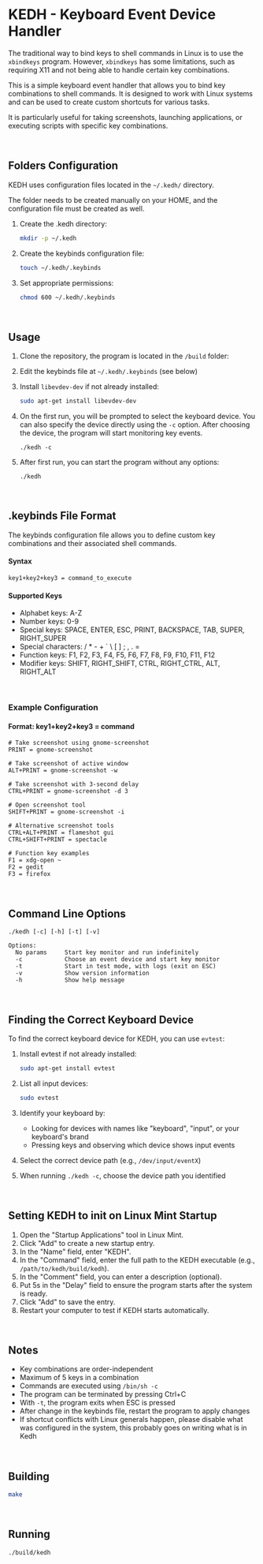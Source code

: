 # KEDH - Keyboard Event Device Handler
The traditional way to bind keys to shell commands in Linux is to use the `xbindkeys` program. However, `xbindkeys` has some limitations, such as requiring X11 and not being able to handle certain key combinations.

This is a simple keyboard event handler that allows you to bind key combinations to shell commands. It is designed to work with Linux systems and can be used to create custom shortcuts for various tasks.

It is particularly useful for taking screenshots, launching applications, or executing scripts with specific key combinations.

&nbsp;
## Folders Configuration
KEDH uses configuration files located in the `~/.kedh/` directory.

The folder needs to be created manually on your HOME, and the configuration file must be created as well.

1. Create the .kedh directory:
   ```bash
   mkdir -p ~/.kedh
   ```

2. Create the keybinds configuration file:
   ```bash
   touch ~/.kedh/.keybinds
   ```

3. Set appropriate permissions:
   ```bash
   chmod 600 ~/.kedh/.keybinds
   ```

&nbsp;
## Usage
1. Clone the repository, the program is located in the `/build` folder:

2. Edit the keybinds file at `~/.kedh/.keybinds` (see below)

3. Install `libevdev-dev` if not already installed:
   ```bash
   sudo apt-get install libevdev-dev
   ```

4. On the first run, you will be prompted to select the keyboard device. You can also specify the device directly using the `-c` option. After choosing the device, the program will start monitoring key events.
    ```
    ./kedh -c
    ```

5. After first run, you can start the program without any options:
    ```
    ./kedh
    ```

&nbsp;
## .keybinds File Format

The keybinds configuration file allows you to define custom key combinations and their associated shell commands.

#### Syntax

```
key1+key2+key3 = command_to_execute
```

#### Supported Keys
- Alphabet keys: A-Z
- Number keys: 0-9
- Special keys: SPACE, ENTER, ESC, PRINT, BACKSPACE, TAB, SUPER, RIGHT_SUPER
- Special characters: / * - + ` \\ [ ] ; , . =
- Function keys: F1, F2, F3, F4, F5, F6, F7, F8, F9, F10, F11, F12
- Modifier keys: SHIFT, RIGHT_SHIFT, CTRL, RIGHT_CTRL, ALT, RIGHT_ALT


&nbsp;
### Example Configuration

#### Format: key1+key2+key3 = command
```
# Take screenshot using gnome-screenshot
PRINT = gnome-screenshot

# Take screenshot of active window
ALT+PRINT = gnome-screenshot -w

# Take screenshot with 3-second delay
CTRL+PRINT = gnome-screenshot -d 3

# Open screenshot tool
SHIFT+PRINT = gnome-screenshot -i

# Alternative screenshot tools
CTRL+ALT+PRINT = flameshot gui
CTRL+SHIFT+PRINT = spectacle

# Function key examples
F1 = xdg-open ~
F2 = gedit
F3 = firefox
```

&nbsp;
## Command Line Options

```
./kedh [-c] [-h] [-t] [-v]

Options:
  No params     Start key monitor and run indefinitely
  -c            Choose an event device and start key monitor
  -t            Start in test mode, with logs (exit on ESC)
  -v            Show version information
  -h            Show help message
```


&nbsp;
## Finding the Correct Keyboard Device

To find the correct keyboard device for KEDH, you can use `evtest`:

1. Install evtest if not already installed:
   ```bash
   sudo apt-get install evtest
   ```

2. List all input devices:
   ```bash
   sudo evtest
   ```

3. Identify your keyboard by:
   - Looking for devices with names like "keyboard", "input", or your keyboard's brand
   - Pressing keys and observing which device shows input events

4. Select the correct device path (e.g., `/dev/input/eventX`)

5. When running `./kedh -c`, choose the device path you identified

&nbsp;
## Setting KEDH to init on Linux Mint Startup
1. Open the "Startup Applications" tool in Linux Mint.
2. Click "Add" to create a new startup entry.
3. In the "Name" field, enter "KEDH".
4. In the "Command" field, enter the full path to the KEDH executable (e.g., `/path/to/kedh/build/kedh`).
5. In the "Comment" field, you can enter a description (optional).
6. Put 5s in the "Delay" field to ensure the program starts after the system is ready.
7. Click "Add" to save the entry.
8. Restart your computer to test if KEDH starts automatically.

&nbsp;
## Notes
- Key combinations are order-independent
- Maximum of 5 keys in a combination
- Commands are executed using `/bin/sh -c`
- The program can be terminated by pressing Ctrl+C
- With `-t`, the program exits when ESC is pressed
- After change in the keybinds file, restart the program to apply changes
- If shortcut conflicts with Linux generals happen, please disable what was configured in the system, this probably goes on writing what is in Kedh

&nbsp;
## Building

```bash
make
```

&nbsp;
## Running

```bash
./build/kedh